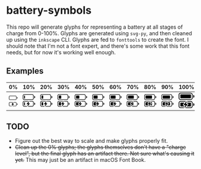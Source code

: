 # battery-symbols
This repo will generate glyphs for representing a battery at all stages of charge from 0-100%.  Glyphs are generated using `svg-py`, and then cleaned up using the `inkscape` CLI.  Glyphs are fed to `fonttools` to create the font.
I should note that I'm not a font expert, and there's some work that this font needs, but for now it's working well enough.
## Examples
|                                                                            0%                                                                            |                                                                            10%                                                                             |                                                                            20%                                                                             |                                                                            30%                                                                             |                                                                            40%                                                                             |                                                                            50%                                                                             |                                                                            60%                                                                             |                                                                            70%                                                                             |                                                                            80%                                                                             |                                                                            90%                                                                             |                                                                             100%                                                                             |
| :------------------------------------------------------------------------------------------------------------------------------------------------------: | :--------------------------------------------------------------------------------------------------------------------------------------------------------: | :--------------------------------------------------------------------------------------------------------------------------------------------------------: | :--------------------------------------------------------------------------------------------------------------------------------------------------------: | :--------------------------------------------------------------------------------------------------------------------------------------------------------: | :--------------------------------------------------------------------------------------------------------------------------------------------------------: | :--------------------------------------------------------------------------------------------------------------------------------------------------------: | :--------------------------------------------------------------------------------------------------------------------------------------------------------: | :--------------------------------------------------------------------------------------------------------------------------------------------------------: | :--------------------------------------------------------------------------------------------------------------------------------------------------------: | :----------------------------------------------------------------------------------------------------------------------------------------------------------: |
| <img src="examples/battery_discharge_000.svg" width="60" alt="Discharge 0%"><br><img src="examples/battery_charge_000.svg"   width="60" alt="Charge 0%"> | <img src="examples/battery_discharge_010.svg" width="60" alt="Discharge 10%"><br><img src="examples/battery_charge_010.svg"   width="60" alt="Charge 10%"> | <img src="examples/battery_discharge_020.svg" width="60" alt="Discharge 20%"><br><img src="examples/battery_charge_020.svg"   width="60" alt="Charge 20%"> | <img src="examples/battery_discharge_030.svg" width="60" alt="Discharge 30%"><br><img src="examples/battery_charge_030.svg"   width="60" alt="Charge 30%"> | <img src="examples/battery_discharge_040.svg" width="60" alt="Discharge 40%"><br><img src="examples/battery_charge_040.svg"   width="60" alt="Charge 40%"> | <img src="examples/battery_discharge_050.svg" width="60" alt="Discharge 50%"><br><img src="examples/battery_charge_050.svg"   width="60" alt="Charge 50%"> | <img src="examples/battery_discharge_060.svg" width="60" alt="Discharge 60%"><br><img src="examples/battery_charge_060.svg"   width="60" alt="Charge 60%"> | <img src="examples/battery_discharge_070.svg" width="60" alt="Discharge 70%"><br><img src="examples/battery_charge_070.svg"   width="60" alt="Charge 70%"> | <img src="examples/battery_discharge_080.svg" width="60" alt="Discharge 80%"><br><img src="examples/battery_charge_080.svg"   width="60" alt="Charge 80%"> | <img src="examples/battery_discharge_090.svg" width="60" alt="Discharge 90%"><br><img src="examples/battery_charge_090.svg"   width="60" alt="Charge 90%"> | <img src="examples/battery_discharge_100.svg" width="60" alt="Discharge 100%"><br><img src="examples/battery_charge_100.svg"   width="60" alt="Charge 100%"> |
## TODO
* Figure out the best way to scale and make glyphs properly fit.
* ~~Clean up the 0% glyphs; the glyphs themselves don't have a "charge level", but the final glyph has an artifact there.  Not sure what's causing it yet.~~ This may just be an artifact in macOS Font Book.
